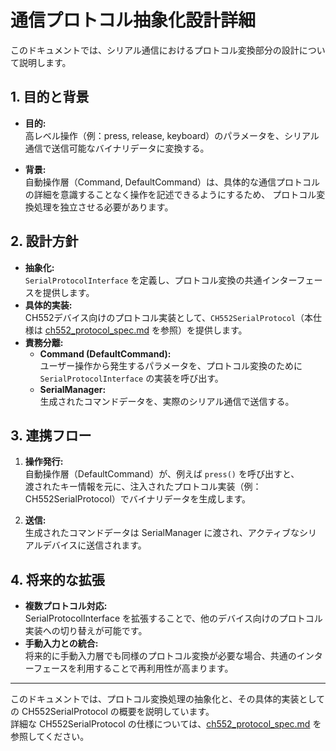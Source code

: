 # 通信プロトコル抽象化設計詳細

このドキュメントでは、シリアル通信におけるプロトコル変換部分の設計について説明します。

## 1. 目的と背景

- **目的:**  
  高レベル操作（例：press, release, keyboard）のパラメータを、シリアル通信で送信可能なバイナリデータに変換する。
  
- **背景:**  
  自動操作層（Command, DefaultCommand）は、具体的な通信プロトコルの詳細を意識することなく操作を記述できるようにするため、 プロトコル変換処理を独立させる必要があります。

## 2. 設計方針

- **抽象化:**  
  `SerialProtocolInterface` を定義し、プロトコル変換の共通インターフェースを提供します。  
- **具体的実装:**  
  CH552デバイス向けのプロトコル実装として、`CH552SerialProtocol`（本仕様は [ch552_protocol_spec.md](./ch552_protocol_spec.md) を参照）を提供します。
- **責務分離:**  
  - **Command (DefaultCommand):**  
    ユーザー操作から発生するパラメータを、プロトコル変換のために `SerialProtocolInterface` の実装を呼び出す。  
  - **SerialManager:**  
    生成されたコマンドデータを、実際のシリアル通信で送信する。

## 3. 連携フロー

1. **操作発行:**  
   自動操作層（DefaultCommand）が、例えば `press()` を呼び出すと、  
   渡されたキー情報を元に、注入されたプロトコル実装（例：CH552SerialProtocol）でバイナリデータを生成します。

2. **送信:**  
   生成されたコマンドデータは SerialManager に渡され、アクティブなシリアルデバイスに送信されます。

## 4. 将来的な拡張

- **複数プロトコル対応:**  
  SerialProtocolInterface を拡張することで、他のデバイス向けのプロトコル実装への切り替えが可能です。  
- **手動入力との統合:**  
  将来的に手動入力層でも同様のプロトコル変換が必要な場合、共通のインターフェースを利用することで再利用性が高まります。

---

このドキュメントでは、プロトコル変換処理の抽象化と、その具体的実装としての CH552SerialProtocol の概要を説明しています。  
詳細な CH552SerialProtocol の仕様については、[ch552_protocol_spec.md](./ch552_protocol_spec.md) を参照してください。
